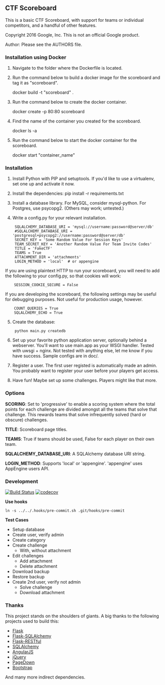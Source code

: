 ## CTF Scoreboard ##

This is a basic CTF Scoreboard, with support for teams or individual
competitors, and a handful of other features.

Copyright 2016 Google, Inc.
This is not an official Google product.

Author: Please see the AUTHORS file.


### Installation using Docker ###
1. Navigate to the folder where the Dockerfile is located.

2. Run the command below to build a docker image for the scoreboard and tag it as "scoreboard".

    docker build -t "scoreboard" .

3. Run the command below to create the docker container.

    docker create -p 80:80 scoreboard


4. Find the name of the container you created for the scoreboard.

    docker ls -a

5. Run the command below to start the docker container for the scoreboard.

    docker start "container_name"


### Installation ###
1. Install Python with PIP and setuptools.  If you'd like to use a virtualenv,
   set one up and activate it now.

2. Install the dependencies:
   pip install -r requirements.txt

3. Install a database library.  For MySQL, consider mysql-python.  For Postgres,
   use psycopg2.  (Others may work; untested.)

4. Write a config.py for your relevant installation.

        SQLALCHEMY_DATABASE_URI = 'mysql://username:password@server/db'
        #SQLALCHEMY_DATABASE_URI = 'postgresql+psycopg2://username:password@server/db'
        SECRET_KEY = 'Some Random Value For Session Keys'
        TEAM_SECRET_KEY = 'Another Random Value For Team Invite Codes'
        TITLE = 'FakeCTF'
        TEAMS = True
        ATTACHMENT_DIR = 'attachments'
        LOGIN_METHOD = 'local'  # or appengine

  If you are using plaintext HTTP to run your scoreboard, you will need to add the
  following to your config.py, so that cookies will work:

        SESSION_COOKIE_SECURE = False

  If you are developing the scoreboard, the following settings may be useful for
  debugging purposes. Not useful for production usage, however.

        COUNT_QUERIES = True
        SQLALCHEMY_ECHO = True

5. Create the database:

        python main.py createdb

6. Set up your favorite python application server, optionally behind a
   webserver.  You'll want to use main.app as your WSGI handler.
   Tested with uwsgi + nginx.  Not tested with anything else,
   let me know if you have success.  Sample configs are in doc/.

7. Register a user.  The first user registed is automatically made an admin.
   You probably want to register your user before your players get access.

8. Have fun!  Maybe set up some challenges.  Players might like that more.

### Options ###

**SCORING**: Set to 'progressive' to enable a scoring system where the total
points for each challenge are divided amongst all the teams that solve that
challenge.  This rewards teams that solve infrequently solved (hard or obscure)
challenges.

**TITLE**: Scoreboard page titles.

**TEAMS**: True if teams should be used, False for each player on their own
team.

**SQLALCHEMY_DATABASE_URI**: A SQLAlchemy database URI string.

**LOGIN_METHOD**: Supports 'local' or 'appengine'.  'appengine' uses AppEngine
users API.

### Development ###

[![Build Status](https://travis-ci.org/google/ctfscoreboard.svg?branch=master)](https://travis-ci.org/google/ctfscoreboard)
[![codecov](https://codecov.io/gh/google/ctfscoreboard/branch/master/graph/badge.svg)](https://codecov.io/gh/google/ctfscoreboard)

**Use hooks**

    ln -s ../../.hooks/pre-commit.sh .git/hooks/pre-commit

**Test Cases**

- Setup database
- Create user, verify admin
- Create category
- Create challenge
  - With, without attachment
- Edit challenges
  - Add attachment
  - Delete attachment
- Download backup
- Restore backup
- Create 2nd user, verify not admin
  - Solve challenge
  - Download attachment


### Thanks ###

This project stands on the shoulders of giants.
A big thanks to the following projects used to build this:

- [Flask](http://flask.pocoo.org/)
- [Flask-SQLAlchemy](https://pythonhosted.org/Flask-SQLAlchemy/)
- [Flask-RESTful](https://flask-restful.readthedocs.io/en/latest/)
- [SQLAlchemy](http://www.sqlalchemy.org/)
- [AngularJS](https://angularjs.org/)
- [jQuery](https://jquery.com/)
- [PageDown](https://jquery.com/)
- [Bootstrap](http://getbootstrap.com/)

And many more indirect dependencies.

